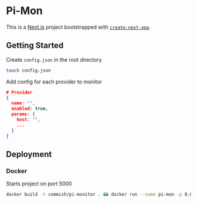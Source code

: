 # Pi-Mon
This is a [Next.js](https://nextjs.org/) project bootstrapped with [`create-next-app`](https://github.com/vercel/next.js/tree/canary/packages/create-next-app).

## Getting Started

Create `config.json` in the root directory
```bash
touch config.json
```

Add config for each provider to monitor
```json
# Provider
{
  name: "",
  enabled: true,
  params: {
    host: "",
    ...
  }
}
```

## Deployment
### Docker
Starts project on port 5000
```bash
docker build -t commish/pi-monitor . && docker run --name pi-mon -p 0.0.0.0:5000:3000 client
```
